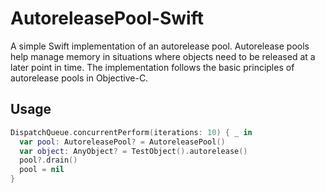 # AutoreleasePool-Swift

A simple Swift implementation of an autorelease pool. Autorelease pools help manage memory in situations where objects need to be released at a later point in time. The implementation follows the basic principles of autorelease pools in Objective-C.

## Usage

```swift
DispatchQueue.concurrentPerform(iterations: 10) { _ in
  var pool: AutoreleasePool? = AutoreleasePool()
  var object: AnyObject? = TestObject().autorelease()
  pool?.drain()
  pool = nil
}
